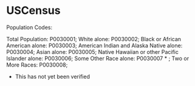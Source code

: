 USCensus
========

Population Codes: 

Total Population: P0030001;
White alone: P0030002;
Black or African American alone: P0030003;
American Indian and Alaska Native alone: P0030004;
Asian alone: P0030005;
Native Hawaiian or other Pacific Islander alone: P0030006;
Some Other Race alone: P0030007 * ;
Two or More Races: P0030008;


* This has not yet been verified
